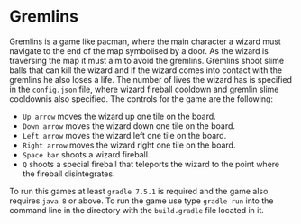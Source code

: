 # Gremlins

Gremlins is a game like pacman, where the main character a wizard must navigate to the end of the map symbolised by a door. As the wizard is traversing the map it must aim to avoid the gremlins. Gremlins shoot slime balls that can kill the wizard and if the wizard comes into contact with the gremlins he also loses a life. The number of lives the wizard has is specified in the `config.json` file, where wizard fireball cooldown and gremlin slime cooldownis also specified.
The controls for the game are the following:

- `Up arrow` moves the wizard up one tile on the board.
- `Down arrow` moves the wizard down one tile on the board.
- `Left arrow` moves the wizard left one tile on the board.
- `Right arrow` moves the wizard right one tile on the board.
- `Space bar` shoots a wizard fireball.
- `Q` shoots a special fireball that teleports the wizard to the point where the fireball disintegrates.

To run this games at least `gradle 7.5.1` is required and the game also requires `java 8` or above. To run the game use type `gradle run` into the command line in the directory with the `build.gradle` file located in it.
